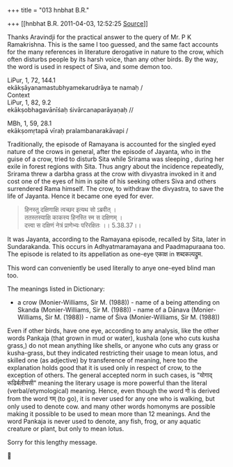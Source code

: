 +++
title = "013 hnbhat B.R."

+++
[[hnbhat B.R.	2011-04-03, 12:52:25 [Source](https://groups.google.com/g/samskrita/c/Pe7RccLbuoU)]]



Thanks Aravindji for the practical answer to the query of Mr. P K Ramakrishna. This is the same I too guessed, and the same fact accounts for the many references in literature derogative in nature to the crow, which often disturbs people by its harsh voice, than any other birds. By the way, the word is used in respect of Siva, and some demon too.  

  
LiPur, 1, 72, 144.1  
ekākṣāyanamastubhyamekarudrāya te namaḥ /  
Context  
LiPur, 1, 82, 9.2  
ekākṣobhagavānīśaḥ śivārcanaparāyaṇaḥ //

  

MBh, 1, 59, 28.1  
ekākṣomṛtapā vīraḥ pralambanarakāvapi /

  

Traditionally, the episode of Ramayana is accounted for the singled eyed nature of the crows in general, after the episode of Jayanta, who in the guise of a crow, tried to disturb Sita while Srirama was sleeping , during her exile in forest regions with Sita. Thus angry about the incidence repeatedly, Srirama threw a darbha grass at the crow with divyastra invoked in it and cost one of the eyes of him in spite of his seeking others Siva and others surrendered Rama himself. The crow, to withdraw the divyastra, to save the life of Jayanta. Hence it became one eyed for ever.

  

> हिनस्तु दक्षिणाक्षि त्वच्छर इत्यथ सो ऽब्रवीत् ।  
> ततस्तस्याक्षि काकस्य हिनस्ति स्म स दक्षिणम् ।  
> दत्त्वा स दक्षिणं नेत्रं प्राणेभ्यः परिरक्षितः ।। 5.38.37।।

  

It was Jayanta, according to the Ramayana episode, recalled by Sita, later in Sundarakanda. This occurs in Adhyatmaramayana and Paadmapuraana too. The episode is related to its appellation as one-eye एकाक्ष in शब्दकल्पद्रुम.

  

This word can conveniently be used literally to anye one-eyed blind man too.

  

The meanings listed in Dictionary:

  

-   a crow (Monier-Williams, Sir M. (1988)) -   name of a being attending on Skanda (Monier-Williams, Sir M. (1988)) -   name of a Dānava (Monier-Williams, Sir M. (1988)) -   name of Śiva (Monier-Williams, Sir M. (1988))

Even if other birds, have one eye, according to any analysis, like the other words Pankaja (that grown in mud or water), kushala (one who cuts kusha grass,) do not mean anything like shells, or anyone who cuts any grass or kusha-grass, but they indicated restricting their usage to mean lotus, and skilled one (as adjective) by transference of meaning, here too the explanation holds good that it is used only in respect of crow, to the exception of others. The general accepted norm in such cases, is "योगाद् रूढिर्बलीयसी" meaning the literary usage is more powerful than the literal (verbal/etymological) meaning. Hence, even though the word गो is derived from the word गम् (to go), it is never used for any one who is walking, but only used to denote cow. and many other words homonyms are possible making it possible to be used to mean more than 12 meanings. And the word Pankaja is never used to denote, any fish, frog, or any aquatic creature or plant, but only to mean lotus.

  

Sorry for this lengthy message.



